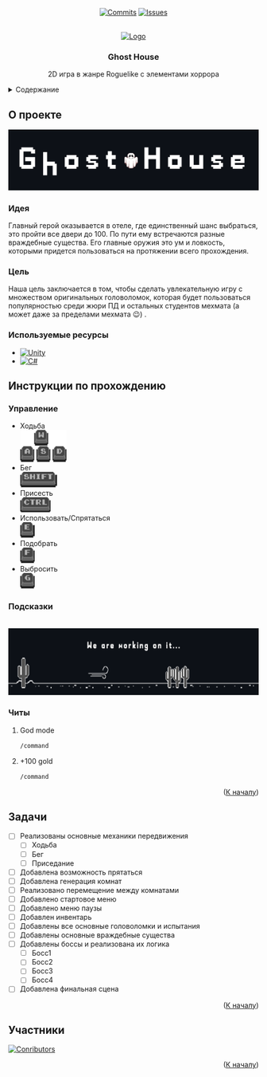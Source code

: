 <a id="readme-top"></a>

<div align="center">
  
[![Commits][commits-shield]][commits-url]
[![Issues][issues-shield]][issues-url]

</div>

<br />
<div align="center">
  <a href="https://github.com/lienkko/GhostHouse">
    <img src="Enchanted_Book.gif" alt="Logo" width="80" height="80">
  </a>

  <h3 align="center">Ghost House</h3>

  <p align="center">
    2D игра в жанре Roguelike с элементами хоррора
    <br />
  </p>
</div>



<!-- TABLE OF CONTENTS -->
<details>
  <summary>Содержание</summary>
  <ol>
    <li>
      <a href="#о-проекте">О проекте</a>
      <ul>
        <li><a href="#идея">Идея</a></li>
        <li><a href="#цель">Цель</a></li>
        <li><a href="#используемые-ресурсы">Используемые ресурсы</a></li>
      </ul>
    </li>
    <li>
      <a href="#инструкция-по-прохождению">Инструкция по прохождению</a>
      <ul>
        <li><a href="#управление">Управление</a></li>
        <li><a href="#подсказки">Подсказки</a></li>
        <li><a href="#читы">Читы</a></li>
      </ul>
    </li>
    <li><a href="#задачи">Задачи</a></li>
    <li><a href="#Участники">Участники</a></li>
  </ol>
</details>



<!-- ABOUT THE PROJECT -->
## О проекте

[![Logo Screen Shot][logo-screenshot]](https://github.com/lienkko/GhostHouse)
### Идея
Главный герой оказывается в отеле, где единственный шанс выбраться, это пройти все двери до 100. По пути ему встречаются разные враждебные существа. Его главные оружия это ум и ловкость, которыми придется пользоваться на протяжении всего прохождения.

### Цель
Наша цель заключается в том, чтобы сделать увлекательную игру с множеством оригинальных головоломок, которая будет пользоваться популярностью среди жюри ПД и остальных студентов мехмата (а может даже за пределами мехмата 😉) .

### Используемые ресурсы

* [![Unity][Unity]][unity-url]
* [![C#][CSharp]][csharp-url]

<!-- GuideMap -->
## Инструкции по прохождению

### Управление

* Ходьба
  <br />
  <a>
    <img src="WASD.png" alt="Walk" width="93" height="64">
  </a>
* Бег
  <br />
  <a>
    <img src="SHIFT.png" alt="Run" width="74" height="31">
  </a>
* Присесть
  <br />
  <a>
    <img src="CTRL.png" alt="Crouch" width="61" height="30">
  </a>
* Использовать/Спрятаться
  <br />
  <a>
    <img src="E.png" alt="UseHide" width="29" height="31">
  </a>
* Подобрать
  <br />
  <a>
    <img src="F.png" alt="Take" width="29" height="31">
  </a>
* Выбросить
  <br />
  <a>
    <img src="G.png" alt="Drop" width="29" height="31">
  </a>
  
### Подсказки
<br />
  <a>
    <img src="Desert2.png" alt="Desert" width="675" height="134">
  </a>


### Читы

1. God mode
   ```sh
   /command
   ```
2. +100 gold
   ```sh
   /command
   ```

<p align="right">(<a href="#readme-top">К началу</a>)</p>


<!-- ROADMAP -->
## Задачи

- [ ] Реализованы основные механики передвижения
    - [ ] Ходьба
    - [ ] Бег
    - [ ] Приседание
- [ ] Добавлена возможность прятаться
- [ ] Добавлена генерация комнат
- [ ] Реализовано перемещение между комнатами
- [ ] Добавлено стартовое меню
- [ ] Добавлено меню паузы
- [ ] Добавлен инвентарь
- [ ] Добавлены все основные головоломки и испытания
- [ ] Добавлены основные враждебные существа
- [ ] Добавлены боссы и реализована их логика
    - [ ] Босс1
    - [ ] Босс2
    - [ ] Босс3
    - [ ] Босс4
- [ ] Добавлена финальная сцена

<p align="right">(<a href="#readme-top">К началу</a>)</p>



<!-- CONTRIBUTORS -->
## Участники
[![Conributors][contibutors-logo]](https://github.com/lienkko/GhostHouse/graphs/contributors)

<p align="right">(<a href="#readme-top">К началу</a>)</p>

<!-- MARKDOWN LINKS & IMAGES -->
[commits-shield]: https://img.shields.io/github/commit-activity/t/lienkko/GhostHouse.svg?style=for-the-badge
[commits-url]: https://github.com/lienkko/GhostHouse/commits
[issues-shield]: https://img.shields.io/github/issues/lienkko/GhostHouse.svg?style=for-the-badge
[issues-url]: https://github.com/lienkko/GhostHouse/issues
[logo-screenshot]: Logo4.png
[Unity]: https://img.shields.io/badge/Unity-000000?style=for-the-badge&logo=unity&logoSize=auto
[unity-url]: https://unity.com
[CSharp]: https://img.shields.io/badge/C%23-000000?style=for-the-badge&logo=dotnet&logoSize=auto
[csharp-url]: https://learn.microsoft.com/ru-ru/dotnet/csharp/
[desert-png]: Desert2.png
[contibutors-logo]: https://contrib.rocks/image?repo=lienkko/GhostHouse 
